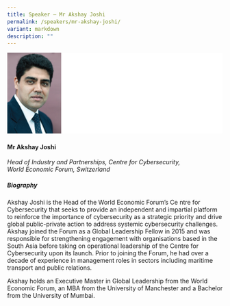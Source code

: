 ```yaml
---
title: Speaker – Mr Akshay Joshi
permalink: /speakers/mr-akshay-joshi/
variant: markdown
description: ""
---
```

![](/images/2024%20speakers/Akshay_Joshi.png)
#### **Mr Akshay Joshi**

*Head of Industry and Partnerships, Centre for Cybersecurity, <br> World Economic Forum, Switzerland*

##### **Biography**
Akshay Joshi is the Head of the World Economic Forum’s Ce ntre for Cybersecurity that seeks to provide an independent and impartial platform to reinforce the importance of cybersecurity as a strategic priority and drive global public-private action to address systemic cybersecurity challenges. Akshay joined the Forum as a Global Leadership Fellow in 2015 and was responsible for strengthening engagement with organisations based in the South Asia before taking on operational leadership of the Centre for Cybersecurity upon its launch. Prior to joining the Forum, he had over a decade of experience in management roles in sectors including maritime transport and public relations.

Akshay holds an Executive Master in Global Leadership from the World Economic Forum, an MBA from the University of Manchester and a Bachelor from the University of Mumbai.
